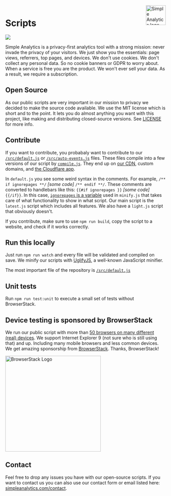 <a href="https://simpleanalytics.com/?ref=github.com/simpleanalytics/scripts">
  <img src="https://assets.simpleanalytics.com/images/logos/logo-github-readme.png" alt="Simple Analytics logo" align="right" height="62" />
</a>

# Scripts

<p><a href="https://github.com/simpleanalytics/scripts/actions">
  <img src="https://github.com/simpleanalytics/scripts/workflows/Browserstack/badge.svg">
</a></p>

Simple Analytics is a privacy-first analytics tool with a strong mission: never invade the privacy of your visitors. We just show you the essentials: page views, referrers, top pages, and devices. We don't use cookies. We don't collect any personal data. So no cookie banners or GDPR to worry about. When a service is free you are the product. We won't ever sell your data. As a result, we require a subscription.

## Open Source

As our public scripts are very important in our mission to privacy we decided to make the source code available. We use the MIT license which is short and to the point. It lets you do almost anything you want with this project, like making and distributing closed-source versions. See [LICENSE](LICENSE) for more info.

## Contribute

If you want to contribute, you probabaly want to contribute to our [`/src/default.js`](src/default.js) or [`/src/auto-events.js`](src/auto-events.js) files. These files compile into a few versions of our script by [`compile.js`](compile.js). They end up on [our CDN](https://scripts.simpleanalyticscdn.com/latest.js), custom domains, and [the Cloudflare app](https://www.cloudflare.com/apps/simpleanalytics).

In `default.js` you see some weird syntax in the comments. For example, `/** if ignorepages **/` _\[some code\]_ `/** endif **/`. These comments are converted to handlebars like this: `{{#if ignorepages }}` _\[some code\]_ `{{/if}}`. In this case, [`ignorepages` is a variable](https://github.com/simpleanalytics/scripts/blob/3874b44ce5f1b0b8a7d50fb512fdcf5285a0138f/minify.js#L66) used in `minify.js` that takes care of what functionality to show in what script. Our main script is the `latest.js` script which includes all features. We also have a `light.js` script that obviously doesn't.

If you contribute, make sure to use `npm run build`, copy the script to a website, and check if it works correctly.

## Run this locally

Just run `npm run watch` and every file will be validated and compiled on save. We minify our scripts with [UglifyJS](http://lisperator.net/uglifyjs/), a well-known JavaScript minifier.

The most important file of the repository is [`/src/default.js`](src/default.js)

## Unit tests

Run `npm run test:unit` to execute a small set of tests without BrowserStack.

## Device testing is sponsored by BrowserStack

We run our public script with more than [50 browsers on many different (real) devices](https://github.com/simpleanalytics/scripts/blob/main/test/helpers/get-browsers.js). We support Internet Explorer 9 (not sure who is still using that) and up. Including many mobile browsers and less common devices. We get amazing sponsorship from [BrowserStack](https://www.browserstack.com/). Thanks, BrowserStack!

<img src="https://mijnimpact-adriaan-io.s3.amazonaws.com/1581763646555-browserstack-logo.png" width="300px" alt="BrowserStack Logo" />

## Contact

Feel free to drop any issues you have with our open-source scripts. If you want to contact us you can also use our contact form or email listed here: [simpleanalytics.com/contact](https://simpleanalytics.com/contact).

